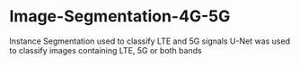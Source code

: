 # Image-Segmentation-4G-5G
Instance Segmentation used to classify LTE and 5G signals
U-Net was used to classify images containing LTE, 5G or both bands
